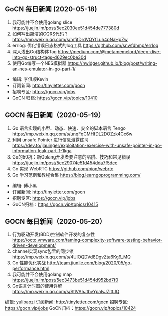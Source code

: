 ## GoCN 每日新闻 (2020-05-18)

1. 我可能并不会使用golang slice https://juejin.im/post/5ec2030ee51d454de777380d
2. 如何写出简洁的CQRS代码？ https://mp.weixin.qq.com/s/mfjtDrdVQYfLuh4pNaHpZw
3. errlog: 优化错误日志格式的log工具 https://github.com/snwfdhmp/errlog
4. 深入浅出Go结构体Tag https://medium.com/@metamemelord/deep-dive-into-go-struct-tags-d629ec0be30d
5. 使用Go编写一个NES模拟器 https://nwidger.github.io/blog/post/writing-an-nes-emulator-in-go-part-1/

* 编辑: 李俱顺Kevin
* 订阅新闻: http://tinyletter.com/gocn
* 招聘专区: https://gocn.vip/jobs
* GoCN 归档: https://gocn.vip/topics/10410

## GOCN 每日新闻（2020-05-19）

1. Go 语言实现的小型、动态、快速、安全的脚本语言 Tengo https://mp.weixin.qq.com/s/unqFqCMHfDL2DOZzk4Cc6w
2. 利用 unsafe.Pointer 进行信息泄露练习 https://dev.to/jlauinger/exploitation-exercise-with-unsafe-pointer-in-go-information-leak-part-1-1kga
3. Go的50坑：新Golang开发者要注意的陷阱、技巧和常见错误 https://juejin.im/post/5ec29074e51d454dda7f5dcc
4. Go 实现 WebRTC https://github.com/pion/webrtc
5. Go 学习范例和教程合集 https://blog.learngoprogramming.com/

- 编辑: 傅小黑
- 订阅新闻: http://tinyletter.com/gocn
- 招聘专区: https://gocn.vip/jobs
- GoCN归档：https://gocn.vip/topics/10415


## GOCN 每日新闻（2020-05-20）

1. 行为驱动开发(BDD)控制软件开发的复杂性 https://octo.vmware.com/taming-complexity-software-testing-behavior-driven-development/
2. channel实现sync包里的同步锁 https://mp.weixin.qq.com/s/4UlOQDVd8DgvZta6Kg9_MQ
3. Go 性能优化实战 http://team.jiunile.com/blog/2020/05/go-performance.html
4. 我可能并不会使用golang map https://juejin.im/post/5ec3473be51d454d952bd7f0
5. Go语言计时器的使用详解 https://mp.weixin.qq.com/s/StlVAhJtbvYpalvJZlttJQ


编辑: yulibaozi
订阅新闻: http://tinyletter.com/gocn
招聘专区: https://gocn.vip/jobs
GoCN归档：https://gocn.vip/topics/10424
